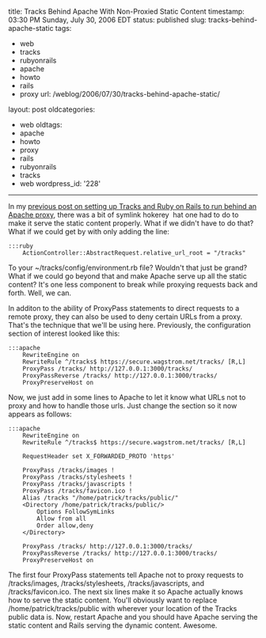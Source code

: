 title: Tracks Behind Apache With Non-Proxied Static Content
timestamp: 03:30 PM Sunday, July 30, 2006 EDT
status: published
slug: tracks-behind-apache-static
tags:
- web
- tracks
- rubyonrails
- apache
- howto
- rails
- proxy
url: /weblog/2006/07/30/tracks-behind-apache-static/

layout: post
oldcategories:
- web
oldtags:
- apache
- howto
- proxy
- rails
- rubyonrails
- tracks
- web
wordpress_id: '228'

---

In my [previous post on setting up Tracks and Ruby on Rails to run behind an Apache proxy](/weblog/web/tracks-behind-apache.xml), there was a bit of symlink hokerey  hat one had to do to make it serve the static content properly.  What if we didn't have to do that?  What if we could get by with only adding the line:

    :::ruby
        ActionController::AbstractRequest.relative_url_root = "/tracks"


To your ~/tracks/config/environment.rb file?  Wouldn't that just be grand?  What if we could go beyond that and make Apache serve up all the static content?  It's one less component to break while proxying requests back and forth.  Well, we can.

In additon to the ability of ProxyPass statements to direct requests to a remote proxy, they can also be used to deny certain URLs from a proxy.  That's the technique that we'll be using here.  Previously, the configuration section of interest
looked like this:

    :::apache
        RewriteEngine on
        RewriteRule ^/tracks$ https://secure.wagstrom.net/tracks/ [R,L]
        ProxyPass /tracks/ http://127.0.0.1:3000/tracks/
        ProxyPassReverse /tracks/ http://127.0.0.1:3000/tracks/
        ProxyPreserveHost on


Now, we just add in some lines to Apache to let it know what URLs not to proxy and how to handle those urls.  Just change the section so it now appears as follows:

    :::apache
        RewriteEngine on
        RewriteRule ^/tracks$ https://secure.wagstrom.net/tracks/ [R,L]
        
        RequestHeader set X_FORWARDED_PROTO 'https'
        
        ProxyPass /tracks/images !
        ProxyPass /tracks/stylesheets !
        ProxyPass /tracks/javascripts !
        ProxyPass /tracks/favicon.ico !
        Alias /tracks "/home/patrick/tracks/public/"
        <Directory /home/patrick/tracks/public/>
        	Options FollowSymLinks
        	Allow from all
        	Order allow,deny
        </Directory>
        
        ProxyPass /tracks/ http://127.0.0.1:3000/tracks/
        ProxyPassReverse /tracks/ http://127.0.0.1:3000/tracks/
        ProxyPreserveHost on


The first four ProxyPass statements tell Apache not to proxy requests to /tracks/images, /tracks/stylesheets, /tracks/javascripts, and /tracks/favicon.ico.  The next six lines make it so Apache actually knows how to serve the static content.  You'll obviously want to replace /home/patrick/tracks/public with wherever your location of the Tracks public data is.  Now, restart Apache and you should have Apache serving the static content and Rails serving the dynamic content.  Awesome.

